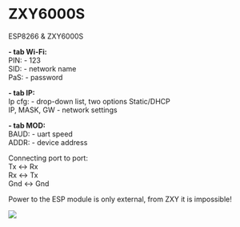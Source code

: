 # ZXY6000S
ESP8266 &amp; ZXY6000S

<b>- tab Wi-Fi:</b><br>
PIN: - 123 <br>
SID: - network name<br>
PaS: - password<br>

<b>- tab IP:</b><br>
Ip cfg: - drop-down list, two options Static/DHCP <br>
IP, MASK, GW - network settings<br>

<b>- tab MOD:</b><br>
BAUD: - uart speed<br>
ADDR: - device address<br>

Connecting port to port:<br>
Tx <-> Rx<br>
Rx <-> Tx<br>
Gnd <-> Gnd<br>

Power to the ESP module is only external, from ZXY it is impossible!

<img src="https://github.com/llams/ZXY6000S/blob/master/ZXY_0.03.gif">
